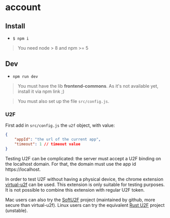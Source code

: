 # account


## Install

- `$ npm i`

> You need node > 8 and npm >= 5

## Dev

- `npm run dev`

> You must have the lib **frontend-commons**. As it's not available yet, install it via npm link ;)

> You must also set up the file `src/config.js`. 
### U2F

First add in `src/config.js` the `u2f` object, with value: 
```json
{
    "appId": "the url of the current app",
    "timeout": 1 // timeout value
}
```

Testing U2F can be complicated: the server must accept a U2F binding on the localhost domain. 
For that, the domain  must use the app id https://localhost.

In order to test U2F without having a physical device, the chrome extension 
[virtual-u2f](https://github.com/ProtonMail/virtual-u2f) can be used. This 
extension is only suitable for testing purposes. It is not possible to combine 
this extension with regular U2F token. 

Mac users can also try the [SoftU2F](https://github.com/github/SoftU2F) project (maintained by github, more secure than virtual-u2f). 
Linux users can try the equivalent [Rust U2F](https://github.com/danstiner/rust-u2f) project (unstable).  

